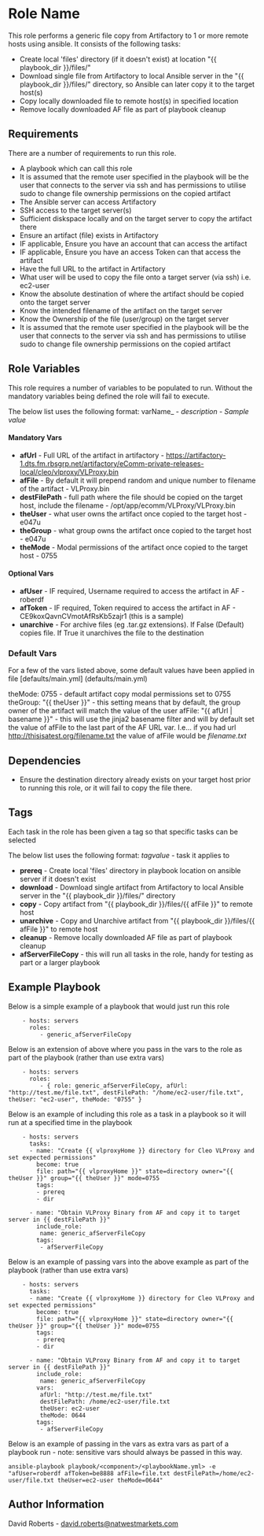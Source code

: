 Role Name
=========

This role performs a generic file copy from Artifactory to 1 or more remote hosts using ansible. It consists of the following tasks:

- Create local 'files' directory (if it doesn't exist) at location "{{ playbook_dir }}/files/"
- Download single file from Artifactory to local Ansible server in the "{{ playbook_dir }}/files/" directory, so Ansible can later copy it to the target host(s)
- Copy locally downloaded file to remote host(s) in specified location
- Remove locally downloaded AF file as part of playbook cleanup

Requirements
------------

There are a number of requirements to run this role.

- A playbook which can call this role
- It is assumed that the remote user specified in the playbook will be the user that connects to the server via ssh and has permissions to utilise sudo to change file ownership permissions on the copied artifact
- The Ansible server can access Artifactory
- SSH access to the target server(s)
- Sufficient diskspace locally and on the target server to copy the artifact there
- Ensure an artifact (file) exists in Artifactory
- IF applicable, Ensure you have an account that can access the artifact
- IF applicable, Ensure you have an access Token can that access the artifact
- Have the full URL to the artifact in Artifactory
- What user will be used to copy the file onto a target server (via ssh) i.e. ec2-user
- Know the absolute destination of where the artifact should be copied onto the target server
- Know the intended filename of the artifact on the target server
- Know the Ownership of the file (user/group) on the target server
- It is assumed that the remote user specified in the playbook will be the user that connects to the server via ssh and has permissions to utilise sudo to change file ownership permissions on the copied artifact

Role Variables
--------------

This role requires a number of variables to be populated to run. Without the mandatory variables being defined the role will fail to execute.

The below list uses the following format: varName_ - _description_ -  _Sample_ _value_

#### Mandatory Vars ####

* __afUrl__ - Full URL of the artifact in artifactory - https://artifactory-1.dts.fm.rbsgrp.net/artifactory/eComm-private-releases-local/cleo/vlproxy/VLProxy.bin
* __afFile__ - By default it will prepend random and unique number to filename of the artifact - VLProxy.bin
* __destFilePath__ - full path where the file should be copied on the target host, include the filename - /opt/app/ecomm/VLProxy/VLProxy.bin
* __theUser__ - what user owns the artifact once copied to the target host - e047u
* __theGroup__ - what group owns the artifact once copied to the target host - e047u
* __theMode__ - Modal permissions of the artifact once copied to the target host - 0755

#### Optional Vars ####
* __afUser__ - IF required, Username required to access the artifact in AF - roberdf
* __afToken__ - IF required, Token required to access the artifact in AF - CE9koxQavnCVmotAfRsKb5zajr1 (this is a sample)
* __unarchive__ - For archive files (eg .tar.gz extensions). If False (Default) copies file. If True it unarchives the file to the destination

### Default Vars ###
For a few of the vars listed above, some default values have been applied in file [defaults/main.yml] (defaults/main.yml)

theMode: 0755   - default artifact copy modal permissions set to 0755
theGroup: "{{ theUser }}"   - this setting means that by default, the group owner of the artifact will match the value of the user
afFile: "{{ afUrl | basename }}" - this will use the jinja2 basename filter and will by default set the value of afFile to the last part of the AF URL var. I.e... if you had url http://thisisatest.org/filename.txt  the value of afFile would be _filename.txt_

Dependencies
------------
- Ensure the destination directory already exists on your target host prior to running this role, or it will fail to copy the file there.

Tags
------------
Each task in the role has been given a tag so that specific tasks can be selected

The below list uses the following format: _tagvalue_ - task it applies to

- __prereq__ - Create local 'files' directory in playbook location on ansible server if it doesn't exist
- __download__ - Download single artifact from Artifactory to local Ansible server in the "{{ playbook_dir }}/files/" directory
- __copy__ -  Copy artifact from "{{ playbook_dir }}/files/{{ afFile }}" to remote host
- __unarchive__ -  Copy and Unarchive artifact from "{{ playbook_dir }}/files/{{ afFile }}" to remote host
- __cleanup__ -   Remove locally downloaded AF file as part of playbook cleanup
- __afServerFileCopy__ - this will run all tasks in the role, handy for testing as part or a larger playbook


Example Playbook
----------------

Below is a simple example of a playbook that would just run this role

```
    - hosts: servers
      roles:
         - generic_afServerFileCopy
```

Below is an extension of above where you pass in the vars to the role as part of the playbook (rather than use extra vars)

```
    - hosts: servers
      roles:
         - { role: generic_afServerFileCopy, afUrl: "http://test.me/file.txt", destFilePath: "/home/ec2-user/file.txt", theUser: "ec2-user", theMode: "0755" }
```

Below is an example of including this role as a task in a playbook so it will run at a specified time in the playbook

```
    - hosts: servers
      tasks:
      - name: "Create {{ vlproxyHome }} directory for Cleo VLProxy and set expected permissions"
        become: true
        file: path="{{ vlproxyHome }}" state=directory owner="{{ theUser }}" group="{{ theUser }}" mode=0755
        tags:
        - prereq
        - dir

      - name: "Obtain VLProxy Binary from AF and copy it to target server in {{ destFilePath }}"
        include_role:
         name: generic_afServerFileCopy
        tags:
         - afServerFileCopy

```

Below is an example of passing vars into the above example as part of the playbook (rather than use extra vars)

```
    - hosts: servers
      tasks:
      - name: "Create {{ vlproxyHome }} directory for Cleo VLProxy and set expected permissions"
        become: true
        file: path="{{ vlproxyHome }}" state=directory owner="{{ theUser }}" group="{{ theUser }}" mode=0755
        tags:
        - prereq
        - dir

      - name: "Obtain VLProxy Binary from AF and copy it to target server in {{ destFilePath }}"
        include_role:
         name: generic_afServerFileCopy
        vars:
         afUrl: "http://test.me/file.txt"
         destFilePath: /home/ec2-user/file.txt
         theUser: ec2-user
         theMode: 0644
        tags:
         - afServerFileCopy

```

Below is an example of passing in the vars as extra vars as part of a playbook run - note: sensitive vars should always be passed in this way.

```
ansible-playbook playbook/<component>/<playbookName.yml> -e "afUser=roberdf afToken=be8888 afFile=file.txt destFilePath=/home/ec2-user/file.txt theUser=ec2-user theMode=0644"
```


Author Information
------------------

David Roberts - david.roberts@natwestmarkets.com

